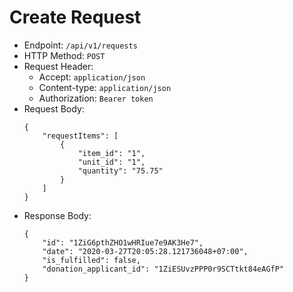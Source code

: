 # Create Request

* Endpoint: `/api/v1/requests`
* HTTP Method: `POST`
* Request Header:
    * Accept: `application/json`
    * Content-type: `application/json`
    * Authorization: `Bearer token`
* Request Body:
    ```
    {
        "requestItems": [
            {
                "item_id": "1",
                "unit_id": "1",
                "quantity": "75.75"
            }
        ]
    }
    ```
* Response Body:
    ```
    {
        "id": "1ZiG6pthZHO1wHRIue7e9AK3He7",
        "date": "2020-03-27T20:05:28.121736048+07:00",
        "is_fulfilled": false,
        "donation_applicant_id": "1ZiESUvzPPP0r9SCTtkt84eAGfP"
    }
    ```